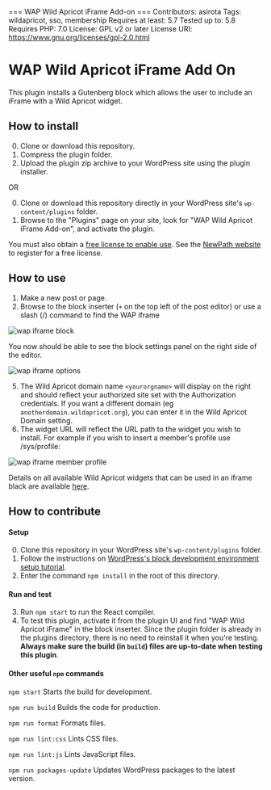 === WAP Wild Apricot iFrame Add-on ===
Contributors: asirota
Tags: wildapricot, sso, membership
Requires at least: 5.7
Tested up to: 5.8
Requires PHP: 7.0
License: GPL v2 or later
License URI: https://www.gnu.org/licenses/gpl-2.0.html

# WAP Wild Apricot iFrame Add On

This plugin installs a Gutenberg block which allows the user to include an iFrame with a Wild Apricot widget.

## How to install
0. Clone or download this repository.
1. Compress the plugin folder.
2. Upload the plugin zip archive to your WordPress site using the plugin installer.

OR

0. Clone or download this repository directly in your WordPress site's `wp-content/plugins` folder.
1. Browse to the "Plugins" page on your site, look for "WAP Wild Apricot iFrame Add-on", and activate the plugin.

You must also obtain a [free license to enable use](https://github.com/NewPath-Consulting/Wild-Apricot-Press#license). See the [NewPath website](https://newpathconsulting.com/wawp) to register for a free license.

## How to use
1. Make a new post or page.
2. Browse to the block inserter (`+` on the top left of the post editor) or use a slash (/) command to find the WAP iframe
 
![wap iframe block](https://user-images.githubusercontent.com/458134/132222439-628ca16b-8cb8-4879-8f8f-074160246ac1.jpg)

You now should be able to see the block settings panel on the right side of the editor.

![wap iframe options](https://user-images.githubusercontent.com/458134/132222635-e925d858-661f-45cd-9ac8-1a07db1e8cc9.jpg)

5. The Wild Apricot domain name `<yourorgname>` will display on the right and should reflect your authorized site set with the Authorization credentials. If you want a different domain (eg `anotherdomain.wildapricot.org`), you can enter it in the Wild Apricot Domain setting.
6.  The widget URL will reflect the URL path to the widget you wish to install. For example if you wish to insert a member's profile use /sys/profile:

![wap iframe member profile](https://user-images.githubusercontent.com/458134/132223214-2170edfa-f5a3-43f4-afd8-2130fa2bd19c.jpg)

Details on all available Wild Apricot widgets that can be used in an iframe black are available [here](https://gethelp.wildapricot.com/en/articles/222-using-widgets).

## How to contribute

#### Setup
0. Clone this repository in your WordPress site's `wp-content/plugins` folder.
1. Follow the instructions on [WordPress's block development environment setup tutorial](https://developer.wordpress.org/block-editor/handbook/tutorials/devenv/).
2. Enter the command `npm install` in the root of this directory.

#### Run and test
3. Run `npm start` to run the React compiler.
4. To test this plugin, activate it from the plugin UI and find "WAP Wild Apricot iFrame" in the block inserter. Since the plugin folder is already in the plugins directory, there is no need to reinstall it when you're testing. **Always make sure the build (in `build`) files are up-to-date when testing this plugin**.

#### Other useful `npm` commands
`npm start`
Starts the build for development.

`npm run build`
Builds the code for production.

`npm run format`
Formats files.

`npm run lint:css`
Lints CSS files.

`npm run lint:js`
Lints JavaScript files.

`npm run packages-update`
Updates WordPress packages to the latest version.
